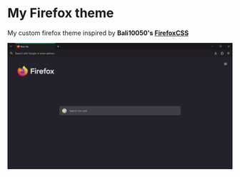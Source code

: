 # My Firefox theme

My custom firefox theme inspired by **Bali10050's [FirefoxCSS](https://github.com/Bali10050/FirefoxCSS)**

![](./screenshot.png)
